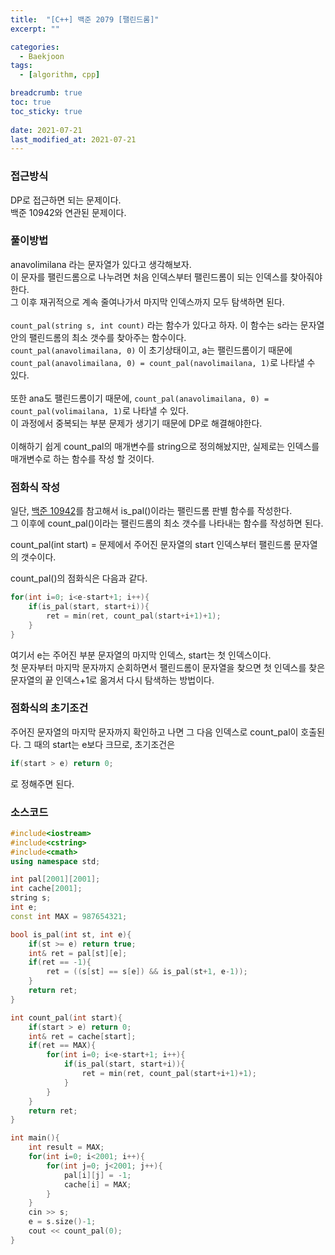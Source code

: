 ```yaml
---
title:  "[C++] 백준 2079 [팰린드롬]"
excerpt: ""

categories:
  - Baekjoon
tags:
  - [algorithm, cpp]

breadcrumb: true
toc: true
toc_sticky: true
 
date: 2021-07-21
last_modified_at: 2021-07-21
---
```

### 접근방식
DP로 접근하면 되는 문제이다.<br>
백준 10942와 연관된 문제이다.<br>

### 풀이방법
anavolimilana 라는 문자열가 있다고 생각해보자.<br>
이 문자를 팰린드롬으로 나누려면 처음 인덱스부터 팰린드롬이 되는 인덱스를 찾아줘야한다. <br>
그 이후 재귀적으로 계속 줄여나가서 마지막 인덱스까지 모두 탐색하면 된다.<br>
<br>
`count_pal(string s, int count)`  라는 함수가 있다고 하자. 이 함수는 s라는 문자열 안의 팰린드롬의 최소 갯수를 찾아주는 함수이다.<br>
`count_pal(anavolimailana, 0)` 이 초기상태이고, a는 팰린드롬이기 때문에 `count_pal(anavolimailana, 0) = count_pal(navolimailana, 1)`로 나타낼 수 있다.<br>
<br>
또한 ana도 팰린드롬이기 때문에, `count_pal(anavolimailana, 0) = count_pal(volimailana, 1)`로 나타낼 수 있다.<br>
이 과정에서 중복되는 부분 문제가 생기기 때문에 DP로 해결해야한다.<br>
<br>
이해하기 쉽게 count_pal의 매개변수를 string으로 정의해놨지만, 실제로는 인덱스를 매개변수로 하는 함수를 작성 할 것이다.

### 점화식 작성
일단, [백준 10942](https://nam2934.github.io/baekjoon/백준-10942/)를 참고해서 is_pal()이라는 팰린드롬 판별 함수를 작성한다.<br>
그 이후에 count_pal()이라는 팰린드롬의 최소 갯수를 나타내는 함수를 작성하면 된다.<br>

count_pal(int start) = 문제에서 주어진 문자열의 start 인덱스부터 팰린드롬 문자열의 갯수이다.<br>

count_pal()의 점화식은 다음과 같다.<br>

```cpp
for(int i=0; i<e-start+1; i++){
	if(is_pal(start, start+i)){
		ret = min(ret, count_pal(start+i+1)+1);
	}
}
```

여기서 e는 주어진 부분 문자열의 마지막 인덱스, start는 첫 인덱스이다.<br>
첫 문자부터 마지막 문자까지 순회하면서 팰린드롬이 문자열을 찾으면 첫 인덱스를 찾은 문자열의 끝 인덱스+1로  옮겨서 다시 탐색하는 방법이다.<br>

### 점화식의 초기조건
주어진 문자열의 마지막 문자까지 확인하고 나면 그 다음 인덱스로 count_pal이 호출된다.
그 때의 start는 e보다 크므로, 초기조건은<br>
```cpp
if(start > e) return 0;
```
로 정해주면 된다.<br>

### 소스코드
```cpp
#include<iostream>
#include<cstring>
#include<cmath>
using namespace std;

int pal[2001][2001];
int cache[2001];
string s;
int e;
const int MAX = 987654321;

bool is_pal(int st, int e){
    if(st >= e) return true;
    int& ret = pal[st][e];
    if(ret == -1){
        ret = ((s[st] == s[e]) && is_pal(st+1, e-1));
    }
    return ret;
}

int count_pal(int start){
    if(start > e) return 0;
    int& ret = cache[start];
    if(ret == MAX){
        for(int i=0; i<e-start+1; i++){
            if(is_pal(start, start+i)){
                ret = min(ret, count_pal(start+i+1)+1);
            }
        }
    }
    return ret;
}

int main(){
    int result = MAX;
    for(int i=0; i<2001; i++){
        for(int j=0; j<2001; j++){
            pal[i][j] = -1;
            cache[i] = MAX;
        }
    }
    cin >> s;
    e = s.size()-1;
    cout << count_pal(0);
}
```
